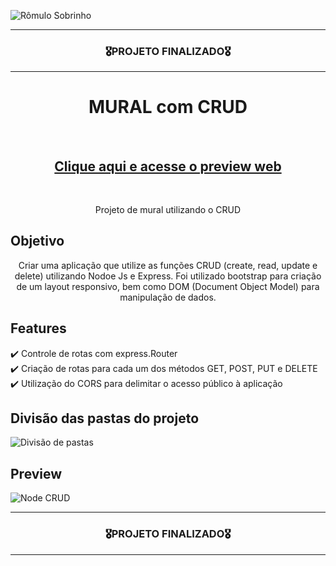 ![Rômulo Sobrinho](https://user-images.githubusercontent.com/68918326/179403887-79a5dddb-d090-456c-b1ad-8ec3820c140a.PNG)

<hr>
<h3 align="center">🎖️PROJETO FINALIZADO🎖️</h3>
<hr>

<h1 align="center">MURAL com CRUD</h1>
<br>
<h2 align="center"><a href="" target="__blank">Clique aqui e acesse o preview web</a></h2>
<br>

<p align="center">Projeto de mural utilizando o CRUD</p>


## Objetivo
<p align="center">
  Criar uma aplicação que utilize as funções CRUD (create, read, update e delete) utilizando Nodoe Js e Express. Foi utilizado bootstrap para criação de um layout responsivo, bem como DOM (Document Object Model) para manipulação de dados.
</p>


## Features

  ✔️ Controle de rotas com express.Router <br>
  ✔️ Criação de rotas para cada um dos métodos GET, POST, PUT e DELETE <br>
  ✔️ Utilização do CORS para delimitar o acesso público à aplicação <br>
  
  
## Divisão das pastas do projeto
![Divisão de pastas](https://user-images.githubusercontent.com/68918326/179403789-8d4a47b7-207b-4936-a7ac-12102687d9ad.PNG)
<br>

## Preview
![Node CRUD](https://user-images.githubusercontent.com/68918326/179403818-9397aafe-689d-4c56-9864-d4d291aa8e58.gif)
<br>

<hr>
<h3 align="center">🎖️PROJETO FINALIZADO🎖️</h3>
<hr>
